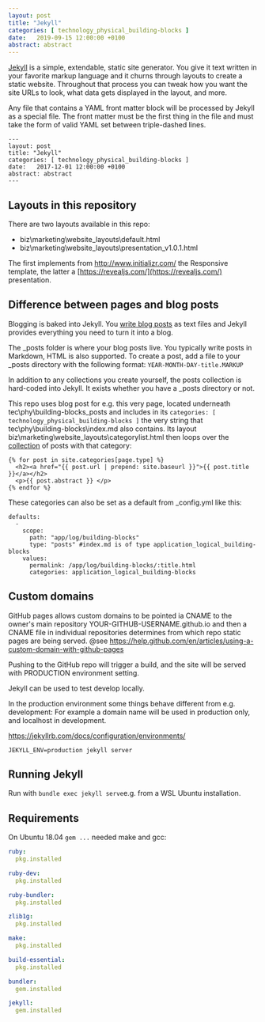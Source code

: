 ```yaml
---
layout: post
title: "Jekyll"
categories: [ technology_physical_building-blocks ]
date:   2019-09-15 12:00:00 +0100
abstract: abstract
---
```


[Jekyll](https://jekyllrb.com/docs/) is a simple, extendable, static site generator. You give it text written in your favorite markup language and it churns through layouts to create a static website. Throughout that process you can tweak how you want the site URLs to look, what data gets displayed in the layout, and more.

Any file that contains a YAML front matter block will be processed by Jekyll as a special file. The front matter must be the first thing in the file and must take the form of valid YAML set between triple-dashed lines.

```
---
layout: post
title: "Jekyll"
categories: [ technology_physical_building-blocks ]
date:   2017-12-01 12:00:00 +0100
abstract: abstract
---
```

## Layouts in this repository

There are two layouts available in this repo:

- biz\marketing\website\_layouts\default.html
- biz\marketing\website\_layouts\presentation_v1.0.1.html

The first implements from http://www.initializr.com/ the Responsive template,
the latter a [https://revealjs.com/](https://revealjs.com/) presentation.

## Difference between pages and blog posts

Blogging is baked into Jekyll. You [write blog posts](https://jekyllrb.com/docs/posts/) as text files and Jekyll provides everything you need to turn it into a blog.

The _posts folder is where your blog posts live. You typically write posts in Markdown, HTML is also supported.
To create a post, add a file to your _posts directory with the following format: `YEAR-MONTH-DAY-title.MARKUP`

In addition to any collections you create yourself, the posts collection is hard-coded into Jekyll. It exists whether you have a _posts directory or not.

This repo uses blog post for e.g. this very page, located underneath tec\phy\building-blocks\_posts and includes in its `categories: [ technology_physical_building-blocks ]` the very string that tec\phy\building-blocks\index.md also contains. Its layout biz\marketing\website\_layouts\categorylist.html then loops over the [collection](https://jekyllrb.com/docs/collections/) of posts with that category:

```
{% for post in site.categories[page.type] %}
  <h2><a href="{{ post.url | prepend: site.baseurl }}">{{ post.title }}</a></h2>
  <p>{{ post.abstract }} </p>
{% endfor %}
```

These categories can also be set as a default from _config.yml like this:
```
defaults:
  -
    scope:
      path: "app/log/building-blocks"
      type: "posts" #index.md is of type application_logical_building-blocks
    values:
      permalink: /app/log/building-blocks/:title.html
      categories: application_logical_building-blocks
```

## Custom domains

GitHub pages allows custom domains to be pointed ia CNAME to the owner's main repository YOUR-GITHUB-USERNAME.github.io and then a CNAME file in individual repositories determines from which repo static pages are being served. @see https://help.github.com/en/articles/using-a-custom-domain-with-github-pages

Pushing to the GitHub repo will trigger a build, and the site will be served with PRODUCTION environment setting.

Jekyll can be used to test develop locally.

In the production environment some things behave different from e.g. development: For example a domain name will be used in production only, and localhost in development.

https://jekyllrb.com/docs/configuration/environments/

`JEKYLL_ENV=production jekyll server`

## Running Jekyll

Run with `bundle exec jekyll serve`e.g. from a WSL Ubuntu installation.

## Requirements

On Ubuntu 18.04 `gem ...` needed make and gcc:

```yaml
ruby:
  pkg.installed

ruby-dev:
  pkg.installed

ruby-bundler:
  pkg.installed

zlib1g:
  pkg.installed

make:
  pkg.installed

build-essential:
  pkg.installed

bundler:
  gem.installed

jekyll:
  gem.installed

```